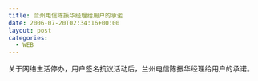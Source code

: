 ```yaml
---
title: 兰州电信陈振华经理给用户的承诺
date: 2006-07-20T02:34:16+00:00
layout: post
categories:
  - WEB
---
```


关于网络生活停办，用户签名抗议活动后，兰州电信陈振华经理给用户的承诺。